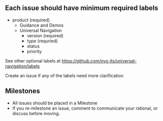 ## Each issue should have minimum required labels

- product (required)
  - Guidance and Demos
  - Universal Navigation
    - version (required)
    - type (requried)
    - status
    - priority

See other optional labels at
https://github.com/nys-its/universal-navigation/labels

Create an issue if any of the labels need more clarification


## Milestones
- All issues should be placed in a Milestone 
- If you re-milestone an issue, comment to communicate your rational, or discuss before moving.



